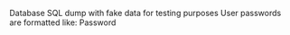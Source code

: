 Database SQL dump with fake data for testing purposes
User passwords are formatted like: <username>Password